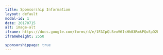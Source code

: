 ```yaml
---
title: Sponsorship Information
layout: default
modal-id: 1
date: 20170715
alt: image-alt
iframe: https://docs.google.com/forms/d/e/1FAIpQLSeoV6IsHh03RmkPQuSpD2L9dwbifI5ts0CH2KGGEzPyDgV7hg/viewform?embedded=true
iframeheight: 2550

sponsorshippage: true
---
```

